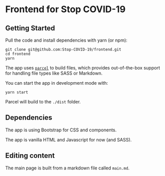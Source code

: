 # Frontend for Stop COVID-19

## Getting Started

Pull the code and install dependencies with yarn (or npm):

```
git clone git@github.com:Stop-COVID-19/frontend.git
cd frontend
yarn
```

The app uses [`parcel`](https://parceljs.org/) to build files, which provides out-of-the-box support for handling file types like SASS or Markdown.

You can start the app in development mode with:

```
yarn start
```

Parcel will build to the `./dist` folder.

## Dependencies

The app is using Bootstrap for CSS and components.

The app is vanilla HTML and Javascript for now (and SASS).

## Editing content

The main page is built from a markdown file called `main.md`.
